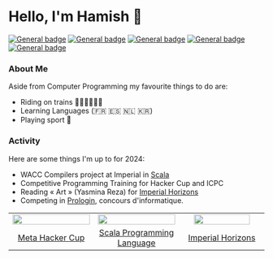 # Hello, I'm Hamish 🙂
 [![General badge](https://img.shields.io/badge/Connect-With%20Me-3437eb?logo=linkedin)](https://uk.linkedin.com/in/hamish-starling-147859235)
 [![General badge](https://img.shields.io/badge/Compare-Streaks-0cb01d?logo=duolingo)](https://www.duolingo.com/u/215135135)
 [![General badge](https://img.shields.io/badge/Contact-Me-f00202?logo=gmail&labelColor=white)](mailto:hamishstarling@hotmail.co.uk)
 [![General badge](https://tinyurl.com/y4b24vw2)](https://open.kattis.com/users/hamish-starling)
 [![General badge](http://tinyurl.com/52xt5vuy)](https://codeforces.com/profile/Starswap)
 
### About Me
Aside from Computer Programming my favourite things to do are: 
- Riding on trains 🚅🚃🚃🚃🚃🚃
- Learning Languages (🇫🇷 🇪🇸 🇳🇱 🇰🇷)
- Playing sport 🤽

### Activity
Here are some things I'm up to for 2024:</p>
<ul>
	<li>WACC Compilers project at Imperial in <a href="https://www.scala-lang.org/">Scala</a></li>
	<li>Competitive Programming Training for Hacker Cup and ICPC</li>
	<li>Reading « Art » (Yasmina Reza) for <a href="https://www.imperial.ac.uk/horizons/">Imperial Horizons</a></li>
	<li>Competing in <a href="https://prologin.org/about/contest">Prologin</a>, concours d'informatique.</li>
</ul>

<table>
	<tr>
		<td width="33%" style="text-align: center;">
			<img src="https://codeforces.com/predownloaded/70/6b/706b83380c0e3cf2db8d50e5d79d17ddc458751e.png" width=100% />
		</td>
		<td width="33%" style="text-align: center;">
			<img src="https://upload.wikimedia.org/wikipedia/commons/3/39/Scala-full-color.svg" width=100% />
		</td>
		<td width="33%" style="text-align: center;" align="center">
			<img src="https://github.com/starswap/starswap/assets/37508609/4cd6166c-c8a2-4051-91ea-75051bdc6614" width=85% />
		</td>
	</tr>
	<tr style="text-align: center;">
		<td align="center" width="33%"><a href="https://www.facebook.com/codingcompetitions/hacker-cup">Meta Hacker Cup</a></td>
		<td align="center" width="33%"><a href="https://www.scala-lang.org/">Scala Programming Language</a></td>
		<td align="center" width="33%"><a href="https://www.imperial.ac.uk/horizons/">Imperial Horizons</a></td>
	</tr>
</table>

<!--
#### Currently Reading
-->
<!--
**starswap/starswap** is a ✨ _special_ ✨ repository because its `README.md` (this file) appears on your GitHub profile.

Here are some ideas to get you started:

- 🔭 I’m currently working on ...
- 🌱 I’m currently learning ...
- 👯 I’m looking to collaborate on ...
- 🤔 I’m looking for help with ...
- 💬 Ask me about ...
- 📫 How to reach me: ...
- 😄 Pronouns: ...
- ⚡ Fun fact: ...
-->

